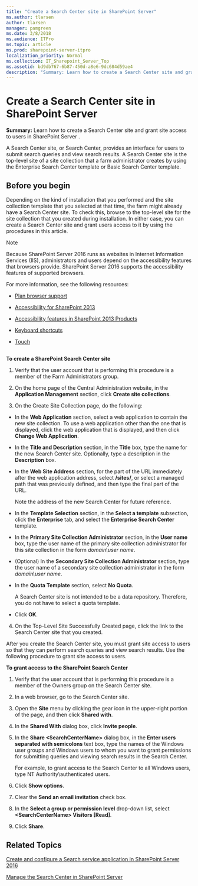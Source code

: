 ```yaml
---
title: "Create a Search Center site in SharePoint Server"
ms.author: tlarsen
author: tlarsen
manager: pamgreen
ms.date: 3/8/2018
ms.audience: ITPro
ms.topic: article
ms.prod: sharepoint-server-itpro
localization_priority: Normal
ms.collection: IT_Sharepoint_Server_Top
ms.assetid: bd9db767-6b87-450d-a8e6-9dc684d59ae4
description: "Summary: Learn how to create a Search Center site and grant site access to users in SharePoint Server ."
---
```


# Create a Search Center site in SharePoint Server

 **Summary:** Learn how to create a Search Center site and grant site access to users in SharePoint Server . 
  
A Search Center site, or Search Center, provides an interface for users to submit search queries and view search results. A Search Center site is the top-level site of a site collection that a farm administrator creates by using the Enterprise Search Center template or Basic Search Center template.
  
## Before you begin
<a name="begin"> </a>

Depending on the kind of installation that you performed and the site collection template that you selected at that time, the farm might already have a Search Center site. To check this, browse to the top-level site for the site collection that you created during installation. In either case, you can create a Search Center site and grant users access to it by using the procedures in this article.
  
> [!NOTE]
> Because SharePoint Server 2016 runs as websites in Internet Information Services (IIS), administrators and users depend on the accessibility features that browsers provide. SharePoint Server 2016 supports the accessibility features of supported browsers. 
  
For more information, see the following resources:
  
- [Plan browser support](https://go.microsoft.com/fwlink/p/?LinkId=246502)
    
- [Accessibility for SharePoint 2013](http://technet.microsoft.com/library/94ad4316-1077-400a-b17e-a2085a5a7312%28Office.14%29.aspx)
    
- [Accessibility features in SharePoint 2013 Products](https://go.microsoft.com/fwlink/p/?LinkId=246501)
    
- [Keyboard shortcuts](https://go.microsoft.com/fwlink/p/?LinkID=246504)
    
- [Touch](https://go.microsoft.com/fwlink/p/?LinkId=246506)
    
## 
<a name="begin"> </a>

 **To create a SharePoint Search Center site**
  
1. Verify that the user account that is performing this procedure is a member of the Farm Administrators group.
    
2. On the home page of the Central Administration website, in the **Application Management** section, click **Create site collections**.
    
3. On the Create Site Collection page, do the following:
    
  - In the **Web Application** section, select a web application to contain the new site collection. To use a web application other than the one that is displayed, click the web application that is displayed, and then click **Change Web Application**.
    
  - In the **Title and Description** section, in the **Title** box, type the name for the new Search Center site. Optionally, type a description in the **Description** box. 
    
  - In the **Web Site Address** section, for the part of the URL immediately after the web application address, select **/sites/**, or select a managed path that was previously defined, and then type the final part of the URL.
    
    Note the address of the new Search Center for future reference.
    
  - In the **Template Selection** section, in the **Select a template** subsection, click the **Enterprise** tab, and select the **Enterprise Search Center** template. 
    
  - In the **Primary Site Collection Administrator** section, in the **User name** box, type the user name of the primary site collection administrator for this site collection in the form  _domain\user name_.
    
  - (Optional) In the **Secondary Site Collection Administrator** section, type the user name of a secondary site collection administrator in the form  _domain\user name_.
    
  - In the **Quota Template** section, select **No Quota**.
    
    A Search Center site is not intended to be a data repository. Therefore, you do not have to select a quota template.
    
  - Click **OK**.
    
4. On the Top-Level Site Successfully Created page, click the link to the Search Center site that you created.
    
After you create the Search Center site, you must grant site access to users so that they can perform search queries and view search results. Use the following procedure to grant site access to users.
  
 **To grant access to the SharePoint Search Center**
  
1. Verify that the user account that is performing this procedure is a member of the Owners group on the Search Center site.
    
2. In a web browser, go to the Search Center site.
    
3. Open the **Site** menu by clicking the gear icon in the upper-right portion of the page, and then click **Shared with**.
    
4. In the **Shared With** dialog box, click **Invite people**.
    
5. In the **Share \<SearchCenterName\>** dialog box, in the **Enter users separated with semicolons** text box, type the names of the Windows user groups and Windows users to whom you want to grant permissions for submitting queries and viewing search results in the Search Center. 
    
    For example, to grant access to the Search Center to all Windows users, type NT Authority\authenticated users.
    
6. Click **Show options**.
    
7. Clear the **Send an email invitation** check box. 
    
8. In the **Select a group or permission level** drop-down list, select **\<SearchCenterName\> Visitors [Read]**.
    
9. Click **Share**.
    
## Related Topics
<a name="begin"> </a>

[Create and configure a Search service application in SharePoint Server 2016](create-and-configure-a-search-service-application.md)
  
[Manage the Search Center in SharePoint Server](manage-the-search-center-in-sharepoint-server.md)
  

